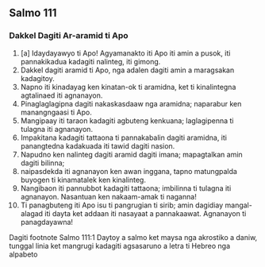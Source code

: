 Salmo 111
---------

### Dakkel Dagiti Ar-aramid ti Apo

1. [a] Idaydayawyo ti Apo!
   Agyamanakto iti Apo iti amin a pusok, iti pannakikadua kadagiti nalinteg, iti gimong.
2. Dakkel dagiti aramid ti Apo, nga adalen dagiti amin a maragsakan kadagitoy.
3. Napno iti kinadayag ken kinatan-ok ti aramidna, ket ti kinalintegna agtalinaed iti agnanayon.
4. Pinaglaglagipna dagiti nakaskasdaaw nga aramidna;
   naparabur ken manangngaasi ti Apo.
5. Mangipaay iti taraon kadagiti agbuteng kenkuana;
   laglagipenna ti tulagna iti agnanayon.
6. Impakitana kadagiti tattaona ti pannakabalin dagiti aramidna, iti panangtedna kadakuada iti tawid dagiti nasion.
7. Napudno ken nalinteg dagiti aramid dagiti imana;
   mapagtalkan amin dagiti bilinna;
8. naipasdekda iti agnanayon ken awan inggana, tapno matungpalda buyogen ti kinamatalek ken kinalinteg.
9. Nangibaon iti pannubbot kadagiti tattaona;
   imbilinna ti tulagna iti agnanayon.
   Nasantuan ken nakaam-amak ti naganna!
10. Ti panagbuteng iti Apo isu ti pangrugian ti sirib;
    amin dagidiay mangal-alagad iti dayta ket addaan iti nasayaat a pannakaawat.
    Agnanayon ti panagdayawna!

Dagiti footnote
Salmo 111:1 Daytoy a salmo ket maysa nga akrostiko a daniw, tunggal linia ket mangrugi kadagiti agsasaruno a letra ti Hebreo nga alpabeto